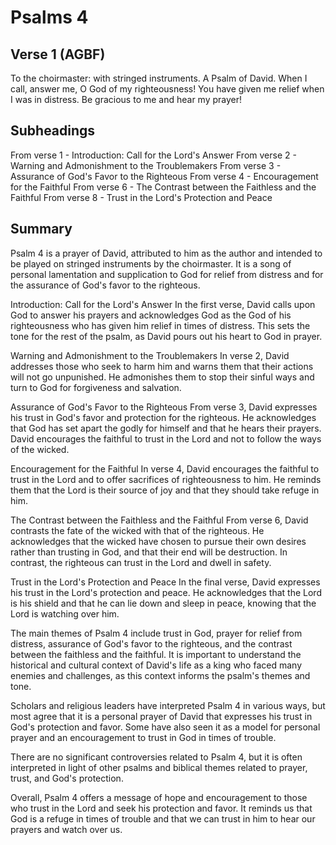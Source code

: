 # Psalms 4

## Verse 1 (AGBF)

To the choirmaster: with stringed instruments. A Psalm of David. When I call, answer me, O God of my righteousness! You have given me relief when I was in distress. Be gracious to me and hear my prayer!

## Subheadings

From verse 1 - Introduction: Call for the Lord's Answer
From verse 2 - Warning and Admonishment to the Troublemakers
From verse 3 - Assurance of God's Favor to the Righteous
From verse 4 - Encouragement for the Faithful
From verse 6 - The Contrast between the Faithless and the Faithful
From verse 8 - Trust in the Lord's Protection and Peace

## Summary

Psalm 4 is a prayer of David, attributed to him as the author and intended to be played on stringed instruments by the choirmaster. It is a song of personal lamentation and supplication to God for relief from distress and for the assurance of God's favor to the righteous.

Introduction: Call for the Lord's Answer
In the first verse, David calls upon God to answer his prayers and acknowledges God as the God of his righteousness who has given him relief in times of distress. This sets the tone for the rest of the psalm, as David pours out his heart to God in prayer.

Warning and Admonishment to the Troublemakers
In verse 2, David addresses those who seek to harm him and warns them that their actions will not go unpunished. He admonishes them to stop their sinful ways and turn to God for forgiveness and salvation.

Assurance of God's Favor to the Righteous
From verse 3, David expresses his trust in God's favor and protection for the righteous. He acknowledges that God has set apart the godly for himself and that he hears their prayers. David encourages the faithful to trust in the Lord and not to follow the ways of the wicked.

Encouragement for the Faithful
In verse 4, David encourages the faithful to trust in the Lord and to offer sacrifices of righteousness to him. He reminds them that the Lord is their source of joy and that they should take refuge in him.

The Contrast between the Faithless and the Faithful
From verse 6, David contrasts the fate of the wicked with that of the righteous. He acknowledges that the wicked have chosen to pursue their own desires rather than trusting in God, and that their end will be destruction. In contrast, the righteous can trust in the Lord and dwell in safety.

Trust in the Lord's Protection and Peace
In the final verse, David expresses his trust in the Lord's protection and peace. He acknowledges that the Lord is his shield and that he can lie down and sleep in peace, knowing that the Lord is watching over him.

The main themes of Psalm 4 include trust in God, prayer for relief from distress, assurance of God's favor to the righteous, and the contrast between the faithless and the faithful. It is important to understand the historical and cultural context of David's life as a king who faced many enemies and challenges, as this context informs the psalm's themes and tone.

Scholars and religious leaders have interpreted Psalm 4 in various ways, but most agree that it is a personal prayer of David that expresses his trust in God's protection and favor. Some have also seen it as a model for personal prayer and an encouragement to trust in God in times of trouble.

There are no significant controversies related to Psalm 4, but it is often interpreted in light of other psalms and biblical themes related to prayer, trust, and God's protection.

Overall, Psalm 4 offers a message of hope and encouragement to those who trust in the Lord and seek his protection and favor. It reminds us that God is a refuge in times of trouble and that we can trust in him to hear our prayers and watch over us.